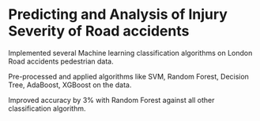 # Predicting and Analysis of Injury Severity of Road accidents
Implemented several Machine learning classification algorithms on London Road accidents pedestrian data.

Pre-processed and applied algorithms like SVM, Random Forest, Decision Tree, AdaBoost, XGBoost on the data.

Improved accuracy by 3% with Random Forest against all other classification algorithm.
